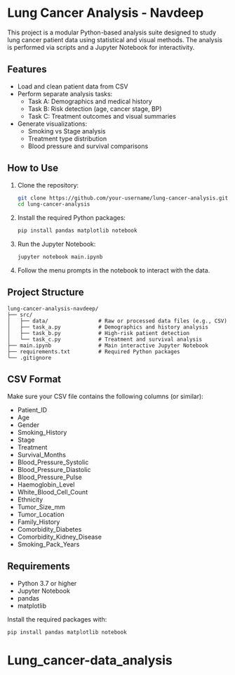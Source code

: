 

# Lung Cancer Analysis - Navdeep


This project is a modular Python-based analysis suite designed to study lung cancer patient data using statistical and visual methods. The analysis is performed via scripts and a Jupyter Notebook for interactivity.

## Features

- Load and clean patient data from CSV
- Perform separate analysis tasks:
  - Task A: Demographics and medical history
  - Task B: Risk detection (age, cancer stage, BP)
  - Task C: Treatment outcomes and visual summaries
- Generate visualizations:
  - Smoking vs Stage analysis
  - Treatment type distribution
  - Blood pressure and survival comparisons

## How to Use

1. Clone the repository:

   ```bash
   git clone https://github.com/your-username/lung-cancer-analysis.git
   cd lung-cancer-analysis
   ```

2. Install the required Python packages:

   ```bash
   pip install pandas matplotlib notebook
   ```

3. Run the Jupyter Notebook:

   ```bash
   jupyter notebook main.ipynb
   ```

4. Follow the menu prompts in the notebook to interact with the data.

## Project Structure

```text
lung-cancer-analysis-navdeep/
├── src/
│   ├── data/                # Raw or processed data files (e.g., CSV)
│   ├── task_a.py            # Demographics and history analysis
│   ├── task_b.py            # High-risk patient detection
│   └── task_c.py            # Treatment and survival analysis
├── main.ipynb               # Main interactive Jupyter Notebook
├── requirements.txt         # Required Python packages
└── .gitignore

```

## CSV Format

Make sure your CSV file contains the following columns (or similar):

- Patient_ID
- Age
- Gender
- Smoking_History
- Stage
- Treatment
- Survival_Months
- Blood_Pressure_Systolic
- Blood_Pressure_Diastolic
- Blood_Pressure_Pulse
- Haemoglobin_Level
- White_Blood_Cell_Count
- Ethnicity
- Tumor_Size_mm
- Tumor_Location
- Family_History
- Comorbidity_Diabetes
- Comorbidity_Kidney_Disease
- Smoking_Pack_Years

## Requirements

- Python 3.7 or higher
- Jupyter Notebook
- pandas
- matplotlib

Install the required packages with:

```bash
pip install pandas matplotlib notebook
```
# Lung_cancer-data_analysis
